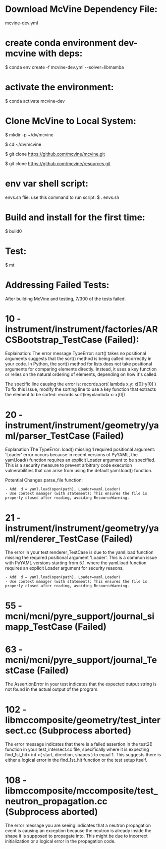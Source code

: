 # Download McVine Dependency File:
mcvine-dev.yml

# create conda environment dev-mcvine with deps:
$ conda env create -f mcvine-dev.yml --solver=libmamba

# activate the environment:
$ conda activate mcvine-dev

# Clone McVine to Local System:
$ mkdir -p ~/dv/mcvine

$ cd ~/dv/mcvine

$ git clone https://github.com/mcvine/mcvine.git

$ git clone https://github.com/mcvine/resources.git

# env var shell script:
envs.sh flie: 
use this command to run script:
$ . envs.sh

# Build and install for the first time:
$ build0

# Test:
$ mt

# Addressing Failed Tests: 
After building McVine and testing, 7/300 of the tests failed.

# 10 - instrument/instrument/factories/ARCSBootstrap_TestCase (Failed):
Explaination:
The error message TypeError: sort() takes no positional arguments suggests that the sort() method is being called incorrectly in your code. In Python, the sort() method for lists does not take positional arguments for comparing elements directly. Instead, it uses a key function or relies on the natural ordering of elements, depending on how it's called.

The specific line causing the error is: 
records.sort( lambda x,y: x[0]-y[0] )
To fix this issue, modify the sorting line to use a key function that extracts the element to be sorted:
records.sort(key=lambda x: x[0])

# 20 - instrument/instrument/geometry/yaml/parser_TestCase (Failed)

Explanation
The TypeError: load() missing 1 required positional argument: 'Loader' error occurs because in recent versions of PyYAML, the yaml.load() function requires an explicit Loader argument to be specified. This is a security measure to prevent arbitrary code execution vulnerabilities that can arise from using the default yaml.load() function.

Potential Changes
parse_file function:

    - Add  d = yaml.load(open(path), Loader=yaml.Loader)
    - Use context manager (with statement): This ensures the file is properly closed after reading, avoiding ResourceWarning.

# 21 - instrument/instrument/geometry/yaml/renderer_TestCase (Failed)
The error in your test renderer_TestCase is due to the yaml.load function missing the required positional argument 'Loader'. This is a common issue with PyYAML versions starting from 5.1, where the yaml.load function requires an explicit Loader argument for security reasons.

    - Add  d = yaml.load(open(path), Loader=yaml.Loader)
    - Use context manager (with statement): This ensures the file is properly closed after reading, avoiding ResourceWarning.

# 55 - mcni/mcni/pyre_support/journal_simapp_TestCase (Failed)


# 63 - mcni/mcni/pyre_support/journal_TestCase (Failed)

The AssertionError in your test indicates that the expected output string is not found in the actual output of the program. 

# 102 - libmccomposite/geometry/test_intersect.cc (Subprocess aborted)
The error message indicates that there is a failed assertion in the test2() function in your test_intersect.cc file, specifically where it is expecting find_1st_hit< int >( start, direction, shapes ) to equal 1. This suggests there is either a logical error in the find_1st_hit function or the test setup itself.

# 108 - libmccomposite/mccomposite/test_neutron_propagation.cc (Subprocess aborted)

The error message you are seeing indicates that a neutron propagation event is causing an exception because the neutron is already inside the shape it is supposed to propagate into. This might be due to incorrect initialization or a logical error in the propagation code.
